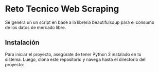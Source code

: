# Reto Tecnico Web Scraping

Se genera un un script en base a la libreria beautifulsoup para el consumo de los datos de mercado libre.


## Instalación

Para iniciar el proyecto, asegúrate de tener Python 3 instalado en tu sistema. Luego, clona este repositorio y navega hasta el directorio del proyecto:

```bash
